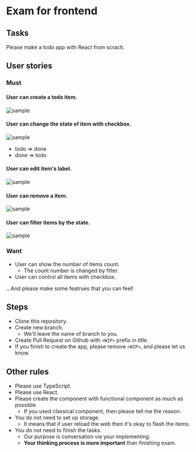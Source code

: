 # Exam for frontend

## Tasks
Please make a todo app  with React from scrach.

## User stories
### Must
#### User can create a todo item.
![sample](https://github.com/alda-taki/exam-frontend/blob/master/img/create_item.gif)

#### User can change the state of item with checkbox.
![sample](https://github.com/alda-taki/exam-frontend/blob/master/img/todo_to_done.gif)

* todo => done
* done => todo


#### User can edit item's label.
![sample](https://github.com/alda-taki/exam-frontend/blob/master/img/edit_item.gif)

#### User can remove a item.
![sample](https://github.com/alda-taki/exam-frontend/blob/master/img/remove_item.gif)

#### User can filter items by the state.
![sample](https://github.com/alda-taki/exam-frontend/blob/master/img/filter_with_state.gif)

### Want
* User can show the number of items count.
  * The count number is changed by filter.
* User can control all items with checkbox.

...And please make some featrues that you can feel! 

## Steps
* Clone this repository.
* Create new branch.
  * We'll leave the name of branch to you.
* Create Pull Request on Github with `<WIP>` prefix in title.
* If you finish to create the app, please remove `<WIP>`, and please let us know.


## Other rules
* Please use TypeScript.
* Please use React.
* Please create the component with functional component as much as possible.
  * If you used classical component, then please tell me the reason.
* You do not need to set up storage.
  * It means that if user reload the web then it's okay to flash the items.
* You do not need to finish the tasks.
  * Our purpose is conversation via your implementing.
  * **Your thinking process is more important** than finishing exam.
